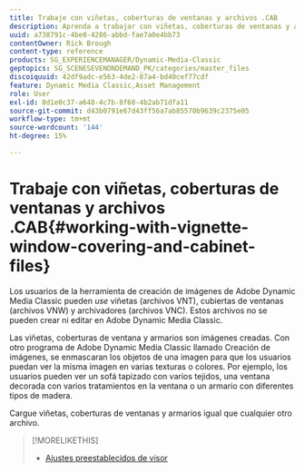 ```yaml
---
title: Trabaje con viñetas, coberturas de ventanas y archivos .CAB
description: Aprenda a trabajar con viñetas, coberturas de ventanas y archivos .CAB en Adobe Dynamic Media Classic.
uuid: a738791c-4be0-4286-abbd-fae7a0e4bb73
contentOwner: Rick Brough
content-type: reference
products: SG_EXPERIENCEMANAGER/Dynamic-Media-Classic
geptopics: SG_SCENESEVENONDEMAND_PK/categories/master_files
discoiquuid: 42df9adc-e563-4de2-87a4-bd40cef77cdf
feature: Dynamic Media Classic,Asset Management
role: User
exl-id: 8d1e0c37-a648-4c7b-8f68-4b2ab71dfa11
source-git-commit: d43b0791e67d43ff56a7ab85570b9639c2375e05
workflow-type: tm+mt
source-wordcount: '144'
ht-degree: 15%

---
```


# Trabaje con viñetas, coberturas de ventanas y archivos .CAB{#working-with-vignette-window-covering-and-cabinet-files}

Los usuarios de la herramienta de creación de imágenes de Adobe Dynamic Media Classic pueden *use* viñetas (archivos VNT), cubiertas de ventanas (archivos VNW) y archivadores (archivos VNC). Estos archivos no se pueden crear ni editar en Adobe Dynamic Media Classic.

Las viñetas, coberturas de ventana y armarios son imágenes creadas. Con otro programa de Adobe Dynamic Media Classic llamado Creación de imágenes, se enmascaran los objetos de una imagen para que los usuarios puedan ver la misma imagen en varias texturas o colores. Por ejemplo, los usuarios pueden ver un sofá tapizado con varios tejidos, una ventana decorada con varios tratamientos en la ventana o un armario con diferentes tipos de madera.

Cargue viñetas, coberturas de ventanas y armarios igual que cualquier otro archivo.

>[!MORELIKETHIS]
>
>* [Ajustes preestablecidos de visor](application-setup.md#viewer_presets)

